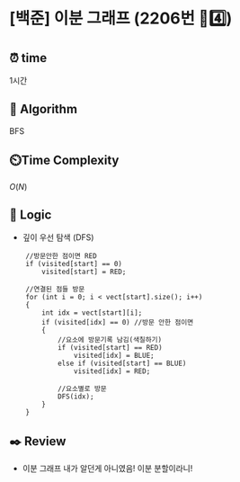 # [백준] 이분 그래프 (2206번 💛4️⃣)

## ⏰  **time**

1시간

## :pushpin: **Algorithm**

BFS

## ⏲️**Time Complexity**

$O(N)$

## :round_pushpin: **Logic**

- 깊이 우선 탐색 (DFS)
```
    //방문안한 점이면 RED
    if (visited[start] == 0)
        visited[start] = RED;

    //연결된 점들 방문
    for (int i = 0; i < vect[start].size(); i++)
    {
        int idx = vect[start][i];
        if (visited[idx] == 0) //방문 안한 점이면
        {
            //요소에 방문기록 남김(색칠하기)
            if (visited[start] == RED)
                visited[idx] = BLUE;
            else if (visited[start] == BLUE)
                visited[idx] = RED;

            //요소별로 방문
            DFS(idx);
        }
    }
```

## :black_nib: **Review**
- 이분 그래프 내가 알던게 아니였음! 이분 분할이라니!
